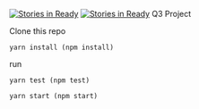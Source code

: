 [![Stories in Ready](https://badge.waffle.io/grabc59/cobeats.png?label=ready&title=Ready)](https://waffle.io/grabc59/cobeats)
[![Stories in Ready](https://badge.waffle.io/grabc59/cobeats.png?label=ready&title=Ready)](https://waffle.io/grabc59/cobeats)
Q3 Project

Clone this repo

```yarn install (npm install)```

run

```yarn test (npm test)``` 

```yarn start (npm start)``` 
